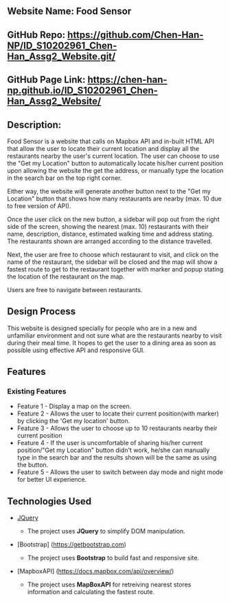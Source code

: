 ## Website Name: Food Sensor

## GitHub Repo: https://github.com/Chen-Han-NP/ID_S10202961_Chen-Han_Assg2_Website.git/
## GitHub Page Link: https://chen-han-np.github.io/ID_S10202961_Chen-Han_Assg2_Website/


## Description:
Food Sensor is a website that calls on Mapbox API and in-built HTML API that allow the user to locate their
current location and display all the restaurants nearby the user's current location. 
The user can choose to use the "Get my Location" button to automatically locate his/her 
current position upon allowing the website the get the address,
or manually type the location in the search bar on the top right corner.

Either way, the website will generate another button next to the "Get my Location" button that shows
how many restaurants are nearby (max. 10 due to free version of API).

Once the user click on the new button, a sidebar will pop out from the right side of the screen, showing
the nearest (max. 10) restaurants with their name, description, distance, estimated walking time and address stating.
The restaurants shown are arranged according to the distance travelled.

Next, the user are free to choose which restaurant to visit, and click on the name of the restaurant,
the sidebar will be closed and the map will show a fastest route to get to the restaurant together with marker
and popup stating the location of the restaurant on the map.

Users are free to navigate between restaurants.


## Design Process

This website is designed specially for people who are in a new and unfamiliar environment and not sure
what are the restaurants nearby to visit during their meal time.
It hopes to get the user to a dining area as soon as possible using effective API and responsive GUI.
 

## Features 
### Existing Features
- Feature 1 - Display a map on the screen.
- Feature 2 - Allows the user to locate their current position(with marker) by clicking the 'Get my location' button.
- Feature 3 - Allows the user to choose up to 10 restaurants nearby their current position
- Feature 4 - If the user is uncomfortable of sharing his/her current position/"Get my Location" button didn't work, he/she can manually type in the search bar and the results shown will be the same as using the button.
- Feature 5 - Allows the user to switch between day mode and night mode for better UI experience.

## Technologies Used

- [JQuery](https://jquery.com)
    - The project uses **JQuery** to simplify DOM manipulation. 

- [Bootstrap] (https://getbootstrap.com)
    - The project uses **Bootstrap** to build fast and responsive site.

- [MapboxAPI] (https://docs.mapbox.com/api/overview/)
    - The project uses **MapBoxAPI** for retreiving nearest stores information and calculating the fastest route.


